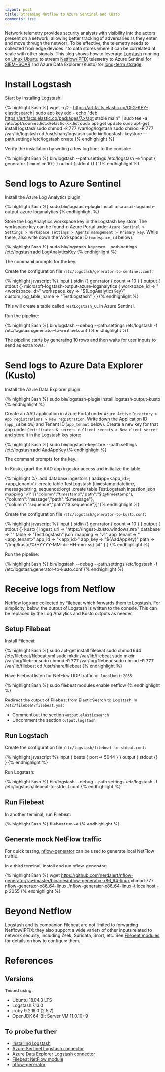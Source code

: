 ```yaml
---
layout: post
title: Streaming Netflow to Azure Sentinel and Kusto
comments: true
---
```


Network telemetry provides security analysts with visibility into the actors present on a network, allowing better tracking of adversaries as they enter and move through the network.
To be effective, the telemetry needs to collected from edge devices into data stores where it can be correlated at scale with other signals.
This blog shows how to leverage [Logstash](https://www.elastic.co/logstash) running on [Linux Ubuntu](https://ubuntu.com/) to stream [Netflow/IPFIX](https://en.wikipedia.org/wiki/NetFlow) telemetry to Azure Sentinel for [SIEM+SOAR](https://docs.microsoft.com/en-us/azure/sentinel/overview) and Azure Data Explorer (Kusto) for [long-term storage](https://docs.microsoft.com/en-us/azure/sentinel/store-logs-in-azure-data-explorer).

# Install Logstash

Start by installing Logstash:

{% highlight Bash %}
wget -qO - https://artifacts.elastic.co/GPG-KEY-elasticsearch | sudo apt-key add -
echo "deb https://artifacts.elastic.co/packages/7.x/apt stable main" | sudo tee -a /etc/apt/sources.list.d/elastic-7.x.list
sudo apt-get update
sudo apt-get install logstash
sudo chmod -R 777 /var/log/logstash
sudo chmod -R 777 /var/lib/logstash
cd /usr/share/logstash
sudo bin/logstash-keystore --path.settings /etc/logstash create
{% endhighlight %}

Verify the installation by writing a few log lines to the console:

{% highlight Bash %}
bin/logstash --path.settings /etc/logstash -e 'input { generator { count => 10 } } output { stdout {} }'
{% endhighlight %}

# Send logs to Azure Sentinel

Install the Azure Log Analytics plugin:

{% highlight Bash %}
sudo bin/logstash-plugin install  microsoft-logstash-output-azure-loganalytics
{% endhighlight %}

Store the Log Analytics workspace key in the Logstash key store. The workspace key can be found in Azure Portal under `Azure Sentinel > Settings > Workspace settings > Agents management > Primary key`. While there, also write down the Workspace ID (`workspace_id` below).

{% highlight Bash %}
sudo bin/logstash-keystore --path.settings /etc/logstash add LogAnalyticsKey
{% endhighlight %}

The command prompts for the key.

Create the configuration file `/etc/logstash/generator-to-sentinel.conf`:

{% highlight javascript %}
input {
    stdin {}
    generator { count => 10 }
}
output {
    stdout {}
    microsoft-logstash-output-azure-loganalytics {
        workspace_id => "<workspace_id>"
        workspace_key => "${LogAnalyticsKey}"
        custom_log_table_name => "TestLogstash"
    }
}
{% endhighlight %}

This will create a table called `TestLogstash_CL` in Azure Sentinel.

Run the pipeline:

{% highlight Bash %}
bin/logstash --debug --path.settings /etc/logstash -f /etc/logstash/generator-to-sentinel.conf
{% endhighlight %}

The pipeline starts by generating 10 rows and then waits for user inputs to send as extra rows.

# Send logs to Azure Data Explorer (Kusto)

Install the Azure Data Explorer plugin:

{% highlight Bash %}
sudo bin/logstash-plugin install  logstash-output-kusto
{% endhighlight %}

Create an AAD application in Azure Portal under `Azure Active Directory > App registrations > New registration`. Write down the Application ID (`app_id` below) and Tenant ID (`app_tenant` below).
Create a new key for that app under `Certificates & secrets > Client secrets > New client secret` and store it in the Logstash key store:

{% highlight Bash %}
sudo bin/logstash-keystore --path.settings /etc/logstash add AadAppKey
{% endhighlight %}

The command prompts for the key.

In Kusto, grant the AAD app ingestor access and initialize the table:

{% highlight %}
.add database <database> ingestors ('aadapp=<app_id>;<app_tenant>')
.create table TestLogstash (timestamp:datetime, message:string, sequence:long)
.create table TestLogstash ingestion json mapping 'v1' '[{"column":"timestamp","path":"$.@timestamp"},{"column":"message","path":"$.message"},{"column":"sequence","path":"$.sequence"}]'
{% endhighlight %}

Create the configuration file `/etc/logstash/generator-to-kusto.conf`:

{% highlight javascript %}
input {
    stdin {}
    generator { count => 10 }
}
output {
    stdout {}
    kusto {
        ingest_url => "https://ingest-<cluster>.kusto.windows.net/"
        database => "<database>"
        table => "TestLogstash"
        json_mapping => "v1"
        app_tenant => "<app_tenant>"
        app_id => "<app_id>"
        app_key => "${AadAppKey}"
        path => "/tmp/kusto/%{+YYYY-MM-dd-HH-mm-ss}.txt"
    }
}
{% endhighlight %}

Run the pipeline:

{% highlight Bash %}
bin/logstash --debug --path.settings /etc/logstash -f /etc/logstash/generator-to-kusto.conf
{% endhighlight %}

# Receive logs from Netflow

Netflow logs are collected by [Filebeat](https://www.elastic.co/beats/filebeat) which forwards them to Logstash. For simplicity, below, the output of Logstash is written to the console. This can be replaced by the Log Analytics and Kusto outputs as needed.

## Setup Filebeat

Install Filebeat:

{% highlight Bash %}
sudo apt-get install filebeat
sudo chmod 644 /etc/filebeat/filebeat.yml
sudo mkdir /var/lib/filebeat
sudo mkdir /var/log/filebeat
sudo chmod -R 777 /var/log/filebeat
sudo chmod -R 777 /var/lib/filebeat
cd /usr/share/filebeat
{% endhighlight %}

Have Filebeat listen for NetFlow UDP traffic on `localhost:2055`:

{% highlight Bash %}
sudo filebeat modules enable netflow
{% endhighlight %}

Redirect the output of Filebeat from ElasticSearch to Logstash. In `/etc/filebeat/filebeat.yml`:
- Comment out the section `output.elasticsearch`
- Uncomment the section `output.logstash`

## Run Logstach

Create the configuration file `/etc/logstash/filebeat-to-stdout.conf`:

{% highlight javascript %}
input {
    beats {
        port => 5044
    }
}
output {
    stdout {}
}
{% endhighlight %}

Run Logstash:

{% highlight Bash %}
bin/logstash --debug --path.settings /etc/logstash -f /etc/logstash/filebeat-to-stdout.conf
{% endhighlight %}

## Run Filebeat

In another terminal, run Filebeat:

{% highlight Bash %}
filebeat run -e
{% endhighlight %}

## Generate mock NetFlow traffic

For quick testing, [nflow-generator](https://github.com/nerdalert/nflow-generator) can be used to generate local NetFlow traffic.

In a third terminal, install and run nflow-generator:

{% highlight Bash %}
wget https://github.com/nerdalert/nflow-generator/raw/master/binaries/nflow-generator-x86_64-linux
chmod 777 nflow-generator-x86_64-linux
./nflow-generator-x86_64-linux -t localhost -p 2055
{% endhighlight %}

# Beyond Netflow

Logstash and its companion Filebeat are not limited to forwarding Netflow/IPFIX: they also support a wide variety of other inputs related to network security, including Zeek, Suricata, Snort, etc. See [Filebeat modules](https://www.elastic.co/guide/en/beats/filebeat/current/filebeat-modules.html) for details on how to configure them.

# References

## Versions

Tested using:
- Ubuntu 18.04.3 LTS
- Logstash 7.13.0
- jruby 9.2.16.0 (2.5.7)
- OpenJDK 64-Bit Server VM 11.0.10+9

## To probe further

- [Installing Logstash](https://www.elastic.co/guide/en/logstash/7.13/installing-logstash.html#_apt)
- [Azure Sentinel Logstash connector](https://docs.microsoft.com/en-us/azure/sentinel/connect-logstash)
- [Azure Data Explorer Logstash connector](https://docs.microsoft.com/en-us/azure/data-explorer/ingest-data-logstash)
- [Filebeat NetFlow module](https://www.elastic.co/guide/en/beats/filebeat/7.13/filebeat-module-netflow.html)
- [nflow-generator](https://github.com/nerdalert/nflow-generator)
